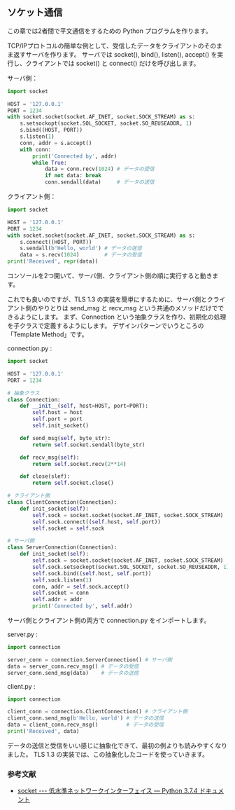 
## ソケット通信

この章では2者間で平文通信をするための Python プログラムを作ります。

TCP/IPプロトコルの簡単な例として、受信したデータをクライアントのそのまま返すサーバを作ります。
サーバでは socket(), bind(), listen(), accept() を実行し、クライアントでは socket() と connect() だけを呼び出します。

サーバ側：

```python
import socket

HOST = '127.0.0.1'
PORT = 1234
with socket.socket(socket.AF_INET, socket.SOCK_STREAM) as s:
    s.setsockopt(socket.SOL_SOCKET, socket.SO_REUSEADDR, 1)
    s.bind((HOST, PORT))
    s.listen(1)
    conn, addr = s.accept()
    with conn:
        print('Connected by', addr)
        while True:
            data = conn.recv(1024) # データの受信
            if not data: break
            conn.sendall(data)     # データの送信
```

クライアント側：

```python
import socket

HOST = '127.0.0.1'
PORT = 1234
with socket.socket(socket.AF_INET, socket.SOCK_STREAM) as s:
    s.connect((HOST, PORT))
    s.sendall(b'Hello, world') # データの送信
    data = s.recv(1024)        # データの受信
print('Received', repr(data))
```

コンソールを2つ開いて、サーバ側、クライアント側の順に実行すると動きます。

これでも良いのですが、TLS 1.3 の実装を簡単にするために、サーバ側とクライアント側のやりとりは send_msg と recv_msg という共通のメソッドだけでできるようにします。
まず、Connection という抽象クラスを作り、初期化の処理を子クラスで定義するようにします。
デザインパターンでいうところの「Template Method」です。

connection.py :

```python
import socket

HOST = '127.0.0.1'
PORT = 1234

# 抽象クラス
class Connection:
    def __init__(self, host=HOST, port=PORT):
        self.host = host
        self.port = port
        self.init_socket()

    def send_msg(self, byte_str):
        return self.socket.sendall(byte_str)

    def recv_msg(self):
        return self.socket.recv(2**14)

    def close(slef):
        return self.socket.close()

# クライアント側
class ClientConnection(Connection):
    def init_socket(self):
        self.sock = socket.socket(socket.AF_INET, socket.SOCK_STREAM)
        self.sock.connect((self.host, self.port))
        self.socket = self.sock

# サーバ側
class ServerConnection(Connection):
    def init_socket(self):
        self.sock = socket.socket(socket.AF_INET, socket.SOCK_STREAM)
        self.sock.setsockopt(socket.SOL_SOCKET, socket.SO_REUSEADDR, 1)
        self.sock.bind((self.host, self.port))
        self.sock.listen(1)
        conn, addr = self.sock.accept()
        self.socket = conn
        self.addr = addr
        print('Connected by', self.addr)
```

サーバ側とクライアント側の両方で connection.py をインポートします。

server.py :

```python
import connection

server_conn = connection.ServerConnection() # サーバ側
data = server_conn.recv_msg() # データの受信
server_conn.send_msg(data)    # データの送信
```

client.py :

```python
import connection

client_conn = connection.ClientConnection() # クライアント側
client_conn.send_msg(b'Hello, world') # データの送信
data = client_conn.recv_msg()         # データの受信
print('Received', data)
```

データの送信と受信をいい感じに抽象化できて、最初の例よりも読みやすくなりました。
TLS 1.3 の実装では、この抽象化したコードを使っていきます。


### 参考文献

- [socket --- 低水準ネットワークインターフェイス &#8212; Python 3.7.4 ドキュメント](https://docs.python.org/ja/3/library/socket.html#socket.socket.recv)

